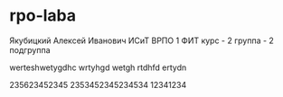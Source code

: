 # rpo-laba

Якубицкий
Алексей
Иванович
ИСиТ
ВРПО
1 ФИТ курс - 2 группа - 2 подгруппа

werteshwetygdhc
wrtyhgd
wetgh
rtdhfd
ertydn


235623452345
2353452345234534
12341234
